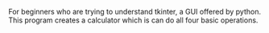 For beginners who are trying to understand tkinter, a GUI offered by python. This program creates 
a calculator which is can do all four basic operations.
